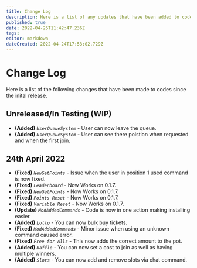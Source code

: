 ```yaml
---
title: Change Log
description: Here is a list of any updates that have been added to codes, after there initial release. 
published: true
date: 2022-04-25T11:42:47.236Z
tags: 
editor: markdown
dateCreated: 2022-04-24T17:53:02.729Z
---
```


# Change Log

Here is a list of the following changes that have been made to codes since the inital release.
## Unreleased/In Testing (WIP)
- **(Added)** *`UserQueueSystem`* - User can now leave the queue.
- **(Added)** *`UserQueueSystem`* - User can see there poistion when requested and when the first join. 
## 24th April 2022
 - **(Fixed)** *`NewGetPoints`* - Issue when the user in position 1 used command is now fixed.
 - **(Fixed)** *`Leaderboard`* - Now Works on 0.1.7.
 - **(Fixed)** *`NewGetPoints`* - Now Works on 0.1.7.
 - **(Fixed)** *`Points Reset`* - Now Works on 0.1.7.
 - **(Fixed)** *`Variable Reset`* - Now Works on 0.1.7.
 - **(Update)** *`ModAddedCommands`* - Code is now in one action making installing easier.
 - **(Added)** *`Lotto`* - You can now bulk buy tickets.
 - **(Fixed)** *`ModAddedCommands`* - Minor issue when using an unknown command caused error.
 - **(Fixed)** *`Free for Alls`* - This now adds the correct amount to the pot.
 - **(Added)** *`Raffle`* - You can now set a cost to join as well as having multiple winners.
 - **(Added)** *`Slots`* - You can now add and remove slots via chat command.